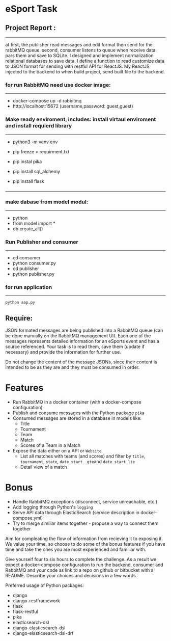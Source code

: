 # eSport Task

## Project Report :

---

at first, the publisher read messages and edit format then send for the rabbitMQ queue.
second, consumer listens to queue when receive data pars them and save to SQLite.
I designed and implement normalization relational databases to save data.
I define a function to read customize data to JSON format for sending with restful API for ReactJS.
My ReactJS injected to the backend to when build project, send built file to the backend. 

### for run RabbitMQ need use docker image:

--- 

  * docker-compose up -d rabbitmq
  * http://localhost:15672 (username,password: guest,guest)


### Make ready enviroment, includes: install virtaul enviroment and install requierd library

---

  * python3 -m venv env

  * pip freeze > requirment.txt

  * pip instal pika
  * pip install sql_alchemy
  * pip install flask

### 

---

### make dabase from model modul:

---

  * python
  * from model import *
  * db.create_all()


### Run Publisher and consumer

---

  * cd consumer
  * python consumer.py
  * cd publisher
  * python publisher.py



### for run application

--- 

    python aap.py





## Require:

JSON formated messages are being published into a RabbitMQ queue (can be done manually on the RabbitMQ management UI).
Each one of the messages represents detailed information for an eSports event and has a source referenced. Your task is to read them, save them (update if necessary) and provide the information for further use.

Do not change the content of the message JSONs, since their content is intended to be as they are and they must be consumed in order.

# Features
* Run RabbitMQ in a docker container (with a docker-compose configuration)
* Publish and consume messages with the Python package `pika`
* Consumed messages are stored in a database in models like:
  * Title
  * Tournament
  * Team
  * Match
  * Scores of a Team in a Match
* Expose the data either on a API or `Website`
  * List all matches with teams (and scores) and filter by `title`, `tournament`, `state`, `date_start__gte`and `date_start_lte`
  * Detail view of a match

# Bonus
* Handle RabbitMQ exceptions (disconnect, service unreachable, etc.)
* Add logging through Python's `logging`
* Serve API data through ElasticSearch (service description in docker-compose.yml)
* Try to merge similiar items together - propose a way to connect them together

Aim for compleating the flow of information from recieving it to exposing it. We value your time, so choose to do some of the bonus features if you have time and take the ones you are most experienced and familiar with.

Give yourself four to six hours to complete the challenge. As a result we expect a docker-compose configuration to run the backend, consumer and RabbitMQ and your code as link to a repo on github or bitbucket with a README. Describe your choices and decisions in a few words.

Preferred usage of Python packages:
- django
- django-restframework
- flask
- flask-restful
- pika
- elasticsearch-dsl
- django-elasticsearch-dsl
- django-elasticsearch-dsl-drf
